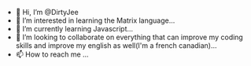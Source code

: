 - 👋 Hi, I’m @DirtyJee
- 👀 I’m interested in learning the Matrix language...
- 🌱 I’m currently learning Javascript...
- 💞️ I’m looking to collaborate on everything that can improve my coding skills and improve my english as well(I'm a french canadian)...
- 📫 How to reach me ...

<!---
DirtyJee/DirtyJee is a ✨ special ✨ repository because its `README.md` (this file) appears on your GitHub profile.
You can click the Preview link to take a look at your changes.
--->
